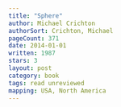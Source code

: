 ```yaml
---
title: "Sphere"
author: Michael Crichton
authorSort: Crichton, Michael
pageCount: 371
date: 2014-01-01
written: 1987
stars: 3
layout: post
category: book
tags: read unreviewed
mapping: USA, North America
---
```


